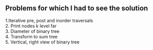 ## Problems for which I had to see the solution 

1.Iterative pre, post and inorder traversals<br/>
2. Print nodes k level far<br/> 
3. Diameter of binary tree<br/>
4. Transform to sum tree<br/>
5. Vertical, right view of binary tree<br/>
